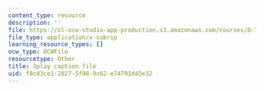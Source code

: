 ```yaml
---
content_type: resource
description: ''
file: https://ol-ocw-studio-app-production.s3.amazonaws.com/courses/8-701-introduction-to-nuclear-and-particle-physics-fall-2020/f8cd3ce120275f989c62e74791d45e32_MlBL7hSUeWE.vtt
file_type: application/x-subrip
learning_resource_types: []
ocw_type: OCWFile
resourcetype: Other
title: 3play caption file
uid: f8cd3ce1-2027-5f98-9c62-e74791d45e32
---
```

